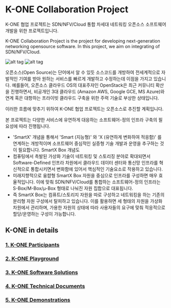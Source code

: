 # K-ONE Collaboration Project
K-ONE 협업 프로젝트는 SDN/NFV/Cloud 통합 차세대 네트워킹 오픈소스 소프트웨어 개발을 위한 프로젝트입니다.

K-ONE Collaboration Project is the project for developing next-generation networking opensource software. In this project, we aim on integrating of SDN/NFV/Cloud.  

![alt tag](https://github.com/K-OpenNet/Main/blob/master/images/Open_Collaboration.png)
![alt tag](https://github.com/K-OpenNet/Main/blob/master/images/K-One_Collaboration.png)


오픈소스(Open Source)는 단어에서 알 수 있듯 소스코드를 개방하여 전세계적으로 자발적인 기여를 받아 원하는 서비스를 빠르게 개발하고 수정하는데 이점을 가지고 있습니다. 예를들어, 오픈소스 클라우드 OS의 대표주자인 OpenStack은 최근 커뮤니티 확산을 진행하면서, 비공개인 3대 클라우드 (Amazon AWS, Google GCE, MS Azure)와 연계 혹은 대항하는 프라이빗 클라우드 구축을 위한 주력 기술로 부상한 상태입니다. 


이러한 흐름에 맞추기 위하여 K-ONE 협업 프로젝트는 오픈소스로 추진할 계획입니다.

본 프로젝트는 다양한 서비스에 유연하게 대응하는 소프트웨어-정의 인프라 구축의 필요성에 따라 진행됩니다.
 * 'SmartX' 개념을 통해서 'Smart (지능형)' 와 'X (유연하게 변화하여 적응함)' 를 연계하는 개방적이며 소프트웨어 중심적인 실증형 기술 개발과 운영을 추구하는 것이 필요합니다. SmartX Box 개념도
* 컴퓨팅에서 촉발된 가상화 기술이 네트워킹 및 스토리징 분야로 확대되면서 Software-Defined 인프라 차원에서 클라우드 데이터 센터와 통신망 인프라를 혁신적으로 통합시키면서 변화함에 있어서 핵심적인 기술요소로 작용하고 있습니다.
 * 미래지향적으로 융햡형 SmartX Box 자원을 중심으로 인프라를 구성하면 매우 효율적입니다. 이에 맞춰 SDN/NFV/Cloud를 통합하는 소프트웨어-정의 인프라는 S-Box/M-Box/μ-Box 형태로 나눠진 자원 집합으로 대표됩니다.
 * 즉 SmartX Box는 컴퓨트/스토리지 자원을 따로 구성하고 네트워킹을 하는 기존의 분리형 자원 구성에서 탈피하고 있습니다. 이를 활용하면 세 형태의 자원을 가상화 차원에서 관리하며, 가용한 자원의 상태에 따라 사용자들의 요구에 맞춰 적응적으로 할당/운영하는 구성이 가능합니다. 

## K-ONE in details 

### [1. K-ONE Participants](https://github.com/K-OpenNet/Main/tree/master/Participants)
### [2. K-ONE Playground](https://github.com/K-OpenNet/K-ONE/wiki/K-ONE-Playground)
### [3. K-ONE Software Solutions](https://github.com/K-OpenNet/Main/tree/master/Software_Solutions)
### [4. K-ONE Technical Documents](https://github.com/K-OpenNet/Main/tree/master/Technical_Documents)
### [5. K-ONE Demonstrations](https://github.com/K-OpenNet/K-ONE/wiki/K-ONE-Demonstration)
